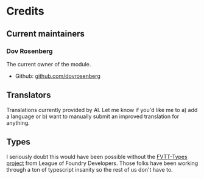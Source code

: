# Credits

## Current maintainers

### Dov Rosenberg

The current owner of the module.

- Github: [github.com/dovrosenberg](https://github.com/dovrosenberg)

## Translators

Translations currently provided by AI. Let me know if you'd like me to a) add a language or b) want to manually submit an improved translation for anything.

## Types

I seriously doubt this would have been possible without the [FVTT-Types project](https://github.com/League-of-Foundry-Developers/foundry-vtt-types) from League of Foundry Developers.  Those folks have been working through a ton of typescript insanity so the rest of us don't have to.



